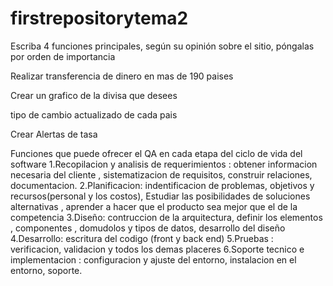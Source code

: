 # firstrepositorytema2
Escriba 4 funciones principales, según su opinión sobre el sitio, póngalas por orden de importancia

 Realizar transferencia de dinero en mas de 190 paises 

 
 Crear un grafico de la divisa que desees 


 tipo de cambio actualizado de cada pais 

 
 Crear Alertas de tasa 

 

 Funciones que puede ofrecer el QA en cada etapa del ciclo de vida del software 
 1.Recopilacion y analisis de requerimientos : obtener informacion necesaria del cliente , sistematizacion de requisitos, construir relaciones, documentacion.
 2.Planificacion: indentificacion de problemas, objetivos y recursos(personal y los costos), Estudiar las posibilidades de soluciones alternativas , aprender a hacer que el producto sea mejor que el de la competencia
 3.Diseño: contruccion de la arquitectura, definir los elementos , componentes , domudolos  y tipos de datos, desarrollo del diseño
 4.Desarrollo: escritura del codigo (front y back end)
 5.Pruebas : verificacion, validacion y todos los demas placeres 
 6.Soporte tecnico e implementacion : configuracion y ajuste del entorno, instalacion en el entorno, soporte.
